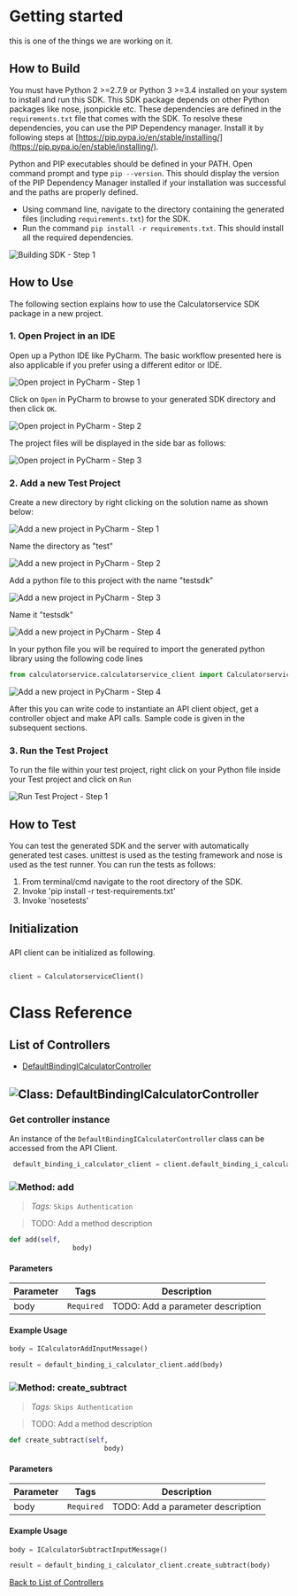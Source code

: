 # Getting started

this is one of the things we are working on it.

## How to Build


You must have Python 2 >=2.7.9 or Python 3 >=3.4 installed on your system to install and run this SDK. This SDK package depends on other Python packages like nose, jsonpickle etc. 
These dependencies are defined in the ```requirements.txt``` file that comes with the SDK.
To resolve these dependencies, you can use the PIP Dependency manager. Install it by following steps at [https://pip.pypa.io/en/stable/installing/](https://pip.pypa.io/en/stable/installing/).

Python and PIP executables should be defined in your PATH. Open command prompt and type ```pip --version```.
This should display the version of the PIP Dependency Manager installed if your installation was successful and the paths are properly defined.

* Using command line, navigate to the directory containing the generated files (including ```requirements.txt```) for the SDK.
* Run the command ```pip install -r requirements.txt```. This should install all the required dependencies.

![Building SDK - Step 1](https://apidocs.io/illustration/python?step=installDependencies&workspaceFolder=CalculatorService-Python)


## How to Use

The following section explains how to use the Calculatorservice SDK package in a new project.

### 1. Open Project in an IDE

Open up a Python IDE like PyCharm. The basic workflow presented here is also applicable if you prefer using a different editor or IDE.

![Open project in PyCharm - Step 1](https://apidocs.io/illustration/python?step=pyCharm)

Click on ```Open``` in PyCharm to browse to your generated SDK directory and then click ```OK```.

![Open project in PyCharm - Step 2](https://apidocs.io/illustration/python?step=openProject0&workspaceFolder=CalculatorService-Python)     

The project files will be displayed in the side bar as follows:

![Open project in PyCharm - Step 3](https://apidocs.io/illustration/python?step=openProject1&workspaceFolder=CalculatorService-Python&projectName=calculatorservice)     

### 2. Add a new Test Project

Create a new directory by right clicking on the solution name as shown below:

![Add a new project in PyCharm - Step 1](https://apidocs.io/illustration/python?step=createDirectory&workspaceFolder=CalculatorService-Python&projectName=calculatorservice)

Name the directory as "test"

![Add a new project in PyCharm - Step 2](https://apidocs.io/illustration/python?step=nameDirectory)
   
Add a python file to this project with the name "testsdk"

![Add a new project in PyCharm - Step 3](https://apidocs.io/illustration/python?step=createFile&workspaceFolder=CalculatorService-Python&projectName=calculatorservice)

Name it "testsdk"

![Add a new project in PyCharm - Step 4](https://apidocs.io/illustration/python?step=nameFile)

In your python file you will be required to import the generated python library using the following code lines

```Python
from calculatorservice.calculatorservice_client import CalculatorserviceClient
```

![Add a new project in PyCharm - Step 4](https://apidocs.io/illustration/python?step=projectFiles&workspaceFolder=CalculatorService-Python&libraryName=calculatorservice.calculatorservice_client&projectName=calculatorservice)

After this you can write code to instantiate an API client object, get a controller object and  make API calls. Sample code is given in the subsequent sections.

### 3. Run the Test Project

To run the file within your test project, right click on your Python file inside your Test project and click on ```Run```

![Run Test Project - Step 1](https://apidocs.io/illustration/python?step=runProject&workspaceFolder=CalculatorService-Python&libraryName=calculatorservice.calculatorservice_client&projectName=calculatorservice)


## How to Test

You can test the generated SDK and the server with automatically generated test
cases. unittest is used as the testing framework and nose is used as the test
runner. You can run the tests as follows:

  1. From terminal/cmd navigate to the root directory of the SDK.
  2. Invoke 'pip install -r test-requirements.txt'
  3. Invoke 'nosetests'

## Initialization

### 

API client can be initialized as following.

```python

client = CalculatorserviceClient()
```



# Class Reference

## <a name="list_of_controllers"></a>List of Controllers

* [DefaultBindingICalculatorController](#default_binding_i_calculator_controller)

## <a name="default_binding_i_calculator_controller"></a>![Class: ](https://apidocs.io/img/class.png ".DefaultBindingICalculatorController") DefaultBindingICalculatorController

### Get controller instance

An instance of the ``` DefaultBindingICalculatorController ``` class can be accessed from the API Client.

```python
 default_binding_i_calculator_client = client.default_binding_i_calculator
```

### <a name="add"></a>![Method: ](https://apidocs.io/img/method.png ".DefaultBindingICalculatorController.add") add

> *Tags:*  ``` Skips Authentication ``` 

> TODO: Add a method description

```python
def add(self,
                body)
```

#### Parameters

| Parameter | Tags | Description |
|-----------|------|-------------|
| body |  ``` Required ```  | TODO: Add a parameter description |



#### Example Usage

```python
body = ICalculatorAddInputMessage()

result = default_binding_i_calculator_client.add(body)

```


### <a name="create_subtract"></a>![Method: ](https://apidocs.io/img/method.png ".DefaultBindingICalculatorController.create_subtract") create_subtract

> *Tags:*  ``` Skips Authentication ``` 

> TODO: Add a method description

```python
def create_subtract(self,
                        body)
```

#### Parameters

| Parameter | Tags | Description |
|-----------|------|-------------|
| body |  ``` Required ```  | TODO: Add a parameter description |



#### Example Usage

```python
body = ICalculatorSubtractInputMessage()

result = default_binding_i_calculator_client.create_subtract(body)

```


[Back to List of Controllers](#list_of_controllers)




